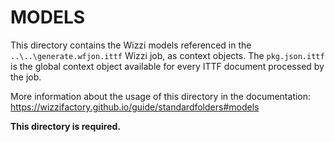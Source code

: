 
# MODELS

This directory contains the Wizzi models referenced
in the `..\..\generate.wfjon.ittf` Wizzi job, as context objects.
The `pkg.json.ittf` is the global context object
available for every ITTF document processed by the job. 

More information about the usage of this directory in the documentation:
https://wizzifactory.github.io/guide/standardfolders#models

**This directory is required.**